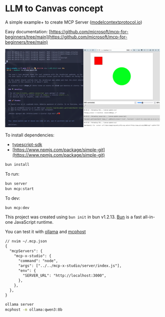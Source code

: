 # LLM to Canvas concept

A simple example+ to create MCP Server ([modelcontextprotocol.io](https://modelcontextprotocol.io/introduction))

Easy documentation: [https://github.com/microsoft/mcp-for-beginners/tree/main](https://github.com/microsoft/mcp-for-beginners/tree/main)

![screenshot](./screenshot.png)

To install dependencies:

- [typescript-sdk](https://github.com/modelcontextprotocol/typescript-sdk)
- [https://www.npmjs.com/package/simple-git](https://www.npmjs.com/package/simple-git)

```bash
bun install
```

To run:

```bash
bun server
bun mcp:start
```

To dev:

```bash
bun mcp:dev
```

This project was created using `bun init` in bun v1.2.13. [Bun](https://bun.sh) is a fast all-in-one JavaScript runtime.

You can test it with [ollama](https://ollama.com/) and [mcphost](https://github.com/mark3labs/mcphost)

```jsonc
// nvim ~/.mcp.json
{
  "mcpServers": {
    "mcp-x-studio": {
      "command": "node",
      "args": ["../../mcp-x-studio/server/index.js"],
      "env": {
        "SERVER_URL": "http://localhost:3000",
      },
    },
  },
}
```

```bash
ollama server
mcphost -m ollama:qwen3:8b
```

